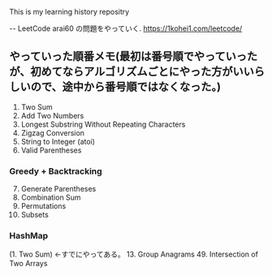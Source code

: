 This is my learning history repositry

-- LeetCode
arai60 の問題をやっていく.
https://1kohei1.com/leetcode/

## やっていった順番メモ(最初は番号順でやっていったが、初めてならアルゴリズムごとにやった方がいいらしいので、途中から番号順ではなくなった。)
1. Two Sum
2. Add Two Numbers
3. Longest Substring Without Repeating Characters
4. Zigzag Conversion
5. String to Integer (atoi)
6. Valid Parentheses

### Greedy + Backtracking
7. Generate Parentheses
11. Combination Sum
12. Permutations
18. Subsets

### HashMap
(1. Two Sum) <-すでにやってある。
13. Group Anagrams
49. Intersection of Two Arrays